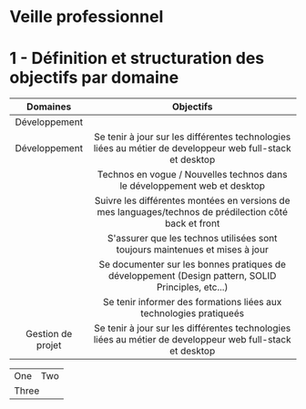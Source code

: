 # **Veille professionnel**

# 1 - Définition et structuration des objectifs par domaine

| Domaines 	    |       Objectifs     	                                                      |
|:-------------------:|:-----------------------------------------------------------------------------:|
| Développement       |
| Développement       | Se tenir à jour sur les différentes technologies liées au métier de developpeur web full-stack et desktop |
|        | Technos en vogue / Nouvelles technos dans le développement web et desktop |
|        | Suivre les différentes montées en versions de mes languages/technos de prédilection côté back et front |
|        | S'assurer que les technos utilisées sont toujours maintenues et mises à jour |
|        | Se documenter sur les bonnes pratiques de développement (Design pattern, SOLID Principles, etc...) |
|        | Se tenir informer des formations liées aux technologies pratiqueés |
| Gestion de projet | Se tenir à jour sur les différentes technologies liées au métier de developpeur web full-stack et desktop |

<table>
  <tr>
    <td>One</td>
    <td>Two</td>
  </tr>
  <tr>
    <td colspan="2">Three</td>
  </tr>
</table>
